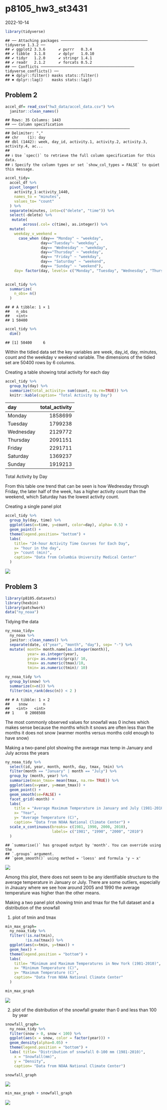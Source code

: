 p8105_hw3_st3431
================
2022-10-14

``` r
library(tidyverse)
```

    ## ── Attaching packages ─────────────────────────────────────── tidyverse 1.3.2 ──
    ## ✔ ggplot2 3.3.6      ✔ purrr   0.3.4 
    ## ✔ tibble  3.1.8      ✔ dplyr   1.0.10
    ## ✔ tidyr   1.2.0      ✔ stringr 1.4.1 
    ## ✔ readr   2.1.2      ✔ forcats 0.5.2 
    ## ── Conflicts ────────────────────────────────────────── tidyverse_conflicts() ──
    ## ✖ dplyr::filter() masks stats::filter()
    ## ✖ dplyr::lag()    masks stats::lag()

## Problem 2

``` r
accel_df= read_csv("hw3_data/accel_data.csv") %>% 
  janitor::clean_names()
```

    ## Rows: 35 Columns: 1443
    ## ── Column specification ────────────────────────────────────────────────────────
    ## Delimiter: ","
    ## chr    (1): day
    ## dbl (1442): week, day_id, activity.1, activity.2, activity.3, activity.4, ac...
    ## 
    ## ℹ Use `spec()` to retrieve the full column specification for this data.
    ## ℹ Specify the column types or set `show_col_types = FALSE` to quiet this message.

``` r
accel_tidy= 
  accel_df %>% 
  pivot_longer(
    activity_1:activity_1440, 
    names_to = "minutes",
    values_to= "count"
  ) %>% 
  separate(minutes, into=c("delete", "time")) %>% 
  select(-delete) %>% 
   mutate( 
        across(.col= c(time), as.integer)) %>% 
  mutate(
    weekday_v_weekend = 
      case_when (day== "Monday" ~ "weekday", 
                day=="Tuesday"~ "weekday", 
                day== "Wednesday" ~ "weekday", 
                day=="Thursday" ~ "weekday", 
                day== "Friday" ~ "weekday",
                day== "Saturday" ~ "weekend", 
                day== "Sunday" ~ "weekend"), 
    day= factor(day, levels= c("Monday", "Tuesday", "Wednesday", "Thursday", "Friday", "Saturday", "Sunday")))
     

accel_tidy %>% 
  summarize(
    n_obs= n()
  )
```

    ## # A tibble: 1 × 1
    ##   n_obs
    ##   <int>
    ## 1 50400

``` r
accel_tidy %>% 
  dim()
```

    ## [1] 50400     6

Within the tidied data set the key variables are week, day_id, day,
minutes, count and the weekday v weekend variable. The dimensions of the
tidied set are 50400 rows by 6 columns.

Creating a table showing total activity for each day

``` r
accel_tidy %>% 
  group_by(day) %>% 
  summarize(total_activity= sum(count, na.rm=TRUE)) %>% 
  knitr::kable(caption= "Total Activity by Day")
```

| day       | total_activity |
|:----------|---------------:|
| Monday    |        1858699 |
| Tuesday   |        1799238 |
| Wednesday |        2129772 |
| Thursday  |        2091151 |
| Friday    |        2291711 |
| Saturday  |        1369237 |
| Sunday    |        1919213 |

Total Activity by Day

From this table one trend that can be seen is how Wednesday through
Friday, the later half of the week, has a higher activity count than the
weekend, which Saturday has the lowest activity count.

Creating a single panel plot

``` r
accel_tidy %>% 
  group_by(day, time) %>% 
  ggplot(aes(x=time, y=count, color=day), alpha= 0.5) +
  geom_point() + 
  theme(legend.position= "bottom") +
  labs(
    title= "24-hour Activity Time Courses for Each Day", 
    x= "hour in the day", 
    y= "count (min)",
    caption= "Data from Columbia University Medical Center"
  )
```

![](p8105_hw3_st3431_files/figure-gfm/unnamed-chunk-5-1.png)<!-- -->

## Problem 3

``` r
library(p8105.datasets)
library(hexbin)
library(patchwork)
data("ny_noaa")
```

Tidying the data

``` r
ny_noaa_tidy= 
  ny_noaa %>% 
  janitor::clean_names() %>% 
  separate(date, c("year", "month", "day"), sep= "-") %>% 
  mutate( month= month.name[as.integer(month)], 
          year= as.integer(year), 
          prcp= as.numeric(prcp)/ 10,
          tmax= as.numeric(tmax)/10, 
          tmin= as.numeric(tmin)/ 10)

ny_noaa_tidy %>% 
  group_by(snow) %>% 
  summarize(n=n()) %>% 
  filter(min_rank(desc(n)) < 2 )
```

    ## # A tibble: 1 × 2
    ##    snow       n
    ##   <int>   <int>
    ## 1     0 2008508

The most commonly observed values for snowfall was 0 inches which makes
sense because the months which it snows are often less than the months
it does not snow (warmer months versus months cold enough to have snow)

Making a two-panel plot showing the average max temp in January and July
across the years

``` r
ny_noaa_tidy %>% 
  select(id, year, month, month, day, tmax, tmin) %>% 
  filter(month == "January" | month == "July") %>% 
  group_by (month, year) %>% 
  summarize(mean_tmax= mean(tmax, na.rm= TRUE)) %>% 
  ggplot(aes(x=year, y=mean_tmax)) + 
  geom_point() + 
  geom_smooth(se=FALSE) +
  facet_grid(~month) + 
  labs(
    title = "Average Maximum Temperature in January and July (1981-2010)", 
    x= "Year", 
    y= "Average Temperature (C)", 
    caption= "Data from NOAA National Climate Center") +
  scale_x_continuous(breaks= c(1981, 1990, 2000, 2010), 
                     labels= c("1981", "1990", "2000", "2010")
  )
```

    ## `summarise()` has grouped output by 'month'. You can override using the
    ## `.groups` argument.
    ## `geom_smooth()` using method = 'loess' and formula 'y ~ x'

![](p8105_hw3_st3431_files/figure-gfm/unnamed-chunk-8-1.png)<!-- -->

Among this plot, there does not seem to be any identifiable structure to
the average temperature in January or July. There are some outliers,
especially in Jnauary where we see how around 2005 and 1990 the average
temperature was higher than the other means.

Making a two panel plot showing tmin and tmax for the full dataset and a
distribution of the snowfall

1)  plot of tmin and tmax

``` r
min_max_graph= 
  ny_noaa_tidy %>% 
  filter(!is.na(tmin), 
         !is.na(tmax)) %>% 
  ggplot(aes(x=tmin, y=tmax)) + 
  geom_hex() + 
  theme(legend.position = "bottom") +
  labs(
    title= "Minimum and Maximum Temperatures in New York (1981-2010)", 
    x= "Minimum Temperature (C)",
    y= "Maximum Temperature (C)",
    caption= "Data from NOAA National Climate Center"
  )

min_max_graph
```

![](p8105_hw3_st3431_files/figure-gfm/unnamed-chunk-9-1.png)<!-- -->

2)  plot of the distribution of the snowfall greater than 0 and less
    than 100 by year

``` r
snowfall_graph= 
  ny_noaa_tidy %>% 
  filter(snow > 0, snow < 100) %>%
  ggplot(aes(x = snow, color = factor(year))) +
  geom_density(alpha=0.05) +
  theme(legend.position = "bottom") +
  labs( title= "Distribution of snowfall 0-100 mm (1981-2010)",
    x = "Snowfall(mm)",
    y = "Density",
    caption= "Data from NOAA National Climate Center")

snowfall_graph
```

![](p8105_hw3_st3431_files/figure-gfm/unnamed-chunk-10-1.png)<!-- -->

``` r
min_max_graph + snowfall_graph
```

![](p8105_hw3_st3431_files/figure-gfm/unnamed-chunk-10-2.png)<!-- -->
